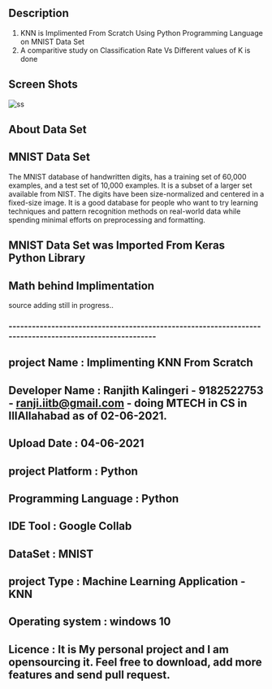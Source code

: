 ## Description 

1. KNN is Implimented From Scratch Using Python Programming Language on MNIST Data Set 
2. A comparitive study on Classification Rate Vs Different values of K is done 

## Screen Shots 


![ss](https://user-images.githubusercontent.com/76031174/120774482-f2ad7e80-c53f-11eb-8ce7-99e6d2d878d8.png)


## About Data Set

MNIST Data Set 
---------------------
The MNIST database of handwritten digits, has a training set of 60,000 examples, and a test set of 10,000 examples. It is a subset of a larger set available from NIST. The digits have been size-normalized and centered in a fixed-size image.
It is a good database for people who want to try learning techniques and pattern recognition methods on real-world data while spending minimal efforts on preprocessing and formatting.

## MNIST Data Set was Imported From Keras Python Library 

## Math behind Implimentation 

source adding still in progress.. 

### -------------------------------------------------------------------------------------------------------
## project Name :	           Implimenting KNN From Scratch 
## Developer Name :	         Ranjith Kalingeri - 9182522753 - ranji.iitb@gmail.com - doing MTECH in CS in IIIAllahabad as of 02-06-2021. 
## Upload Date :	           04-06-2021
## project Platform :        Python
## Programming Language :    Python
## IDE Tool :	               Google Collab
## DataSet :	               MNIST
## project Type :	           Machine Learning Application -  KNN
## Operating system :        windows 10 
## Licence          :        It is My personal project and I am opensourcing it. Feel free to download, add more features and send pull request.
